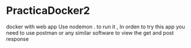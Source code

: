 # PracticaDocker2
docker with web app
Use nodemon . to run it , In orden to try this app you need to use postman or any similar software to view the get and post response
